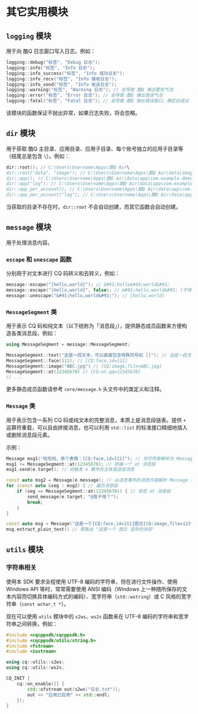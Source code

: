 # 其它实用模块

## `logging` 模块

用于向 酷Q 日志窗口写入日志。例如：

```cpp
logging::debug("标签", "Debug 日志");
logging::info("标签", "Info 日志");
logging::info_success("标签", "Info 成功日志");
logging::info_recv("标签", "Info 接收日志");
logging::info_send("标签", "Info 发送日志");
logging::warning("标签", "Warning 日志"); // 会导致 酷Q 弹出警告气泡
logging::error("标签", "Error 日志"); // 会导致 酷Q 弹出错误气泡
logging::fatal("标签", "Fatal 日志"); // 会导致 酷Q 弹出错误窗口，确定后退出
```

该模块的函数保证不抛出异常，如果日志失败，将会忽略。

## `dir` 模块

用于获取 酷Q 主目录、应用目录、应用子目录、每个账号独立的应用子目录等（结尾总是包含 `\`）。例如：

```cpp
dir::root(); // C:\Users\Username\Apps\酷Q Air\
dir::root("data", "image"); // C:\Users\Username\Apps\酷Q Air\data\image\
dir::app(); // C:\Users\Username\Apps\酷Q Air\data\app\com.example.demo\
dir::app("log"); // C:\Users\Username\Apps\酷Q Air\data\app\com.example.demo\log\
dir::app_per_account(); // C:\Users\Username\Apps\酷Q Air\data\app\com.example.demo\12345678\
dir::app_per_account("log"); // C:\Users\Username\Apps\酷Q Air\data\app\com.example.demo\12345678\log\
```

当获取的目录不存在时，`dir::root` 不会自动创建，而其它函数会自动创建。

## `message` 模块

用于处理消息内容。

### `escape` 和 `unescape` 函数

分别用于对文本进行 CQ 码转义和去转义，例如：

```cpp
message::escape("[hello,world]"); // &#91;hello&#44;world&#93;
message::escape("[hello,world]", false); // &#91;hello,world&#93; (不转义逗号)
message::unescape("&#91;hello,world&#93;"); // [hello,world]
```

### `MessageSegment` 类

用于表示 CQ 码和纯文本（以下统称为「消息段」），提供静态成员函数来方便构造各类消息段，例如：

```cpp
using MessageSegment = message::MessageSegment;

MessageSegment::text("这是一段文本，可以直接包含特殊符号如 []"); // 这是一段文本，可以直接包含特殊符号如 &#91;&#93;
MessageSegment::face(111); // [CQ:face,id=111]
MessageSegment::image("ABC.jpg") // [CQ:image,file=ABC.jpg]
MessageSegment::at(12345678) // [CQ:at,qq=12345678]
// ...
```

更多静态成员函数请参考 `core/message.h` 头文件中的类定义和注释。

### `Message` 类

用于表示包含一系列 CQ 码或纯文本的完整消息，本质上是消息段链表。提供 `+` 运算符重载，可以自由拼接消息，也可以利用 `std::list` 的标准接口精细地插入或删除消息段元素。

示例：

```cpp
Message msg1("啦啦啦，来个表情：[CQ:face,id=111]"); // 将字符串解析为 Message 对象
msg1 += MessageSegment::at(12345678); // 拼接一个 at 消息段
msg1.send(e.target); // 向触发 e 事件的主体发送该消息

const auto msg2 = Message(e.message); // 从消息事件的消息内容解析 Message 对象
for (const auto &seg : msg2) { // 遍历消息段
    if (seg == MessageSegment::at(12345678)) { // 发现 at 消息段
        send_message(e.target, "@我干啥？");
        break;
    }
}

const auto msg = Message("这是一个[CQ:face,id=111]图文[CQ:image,file=123.jpg]混杂的消息");
msg.extract_plain_text() // 提取出 "这是一个 图文 混杂的消息"
```

## `utils` 模块

### 字符串相关

使用本 SDK 要求全程使用 UTF-8 编码的字符串，但在进行文件操作、使用 Windows API 等时，常常需要使用 ANSI 编码（Windows 上一种随所保存的文本内容而切换具体编码方式的编码）、宽字符串（`std::wstring`）或 C 风格的宽字符串（`const wchar_t *`）。

现在可以使用 `utils` 模块中的 `s2ws`、`ws2s` 函数来在 UTF-8 编码的字符串和宽字符串之间转换，例如：

```cpp
#include <cqcppsdk/cqcppsdk.h>
#include <cqcppsdk/utils/string.h>
#include <fstream>
#include <iostream>

using cq::utils::s2ws;
using cq::utils::ws2s;

CQ_INIT {
    cq::on_enable([] {
        std::ofstream out(s2ws("日志.txt"));
        out << "应用已启用" << std::endl;
    });
}
```
